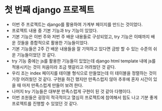 # 첫 번째 django 프로젝트

- 이번 주 프로젝트는 django를 활용하여 가계부 페이지를 만드는 것이었다.
- 프로젝트 내용 중 기본 기능과 try 기능이 있었다.
- 기본 기능은 이번 주와 저번 주 배운 내용들로 구성되었고, try 기능은 이때까지 배운 것들을 종합적으로 활용한 기능들이었다.
- 기본 기능들은 2주 간 배운 내용들을 잘 기억하고 있다면 금방 할 수 있는 수준의 쉬운 기능들이었던 것 같다.
- try 기능 중에는 js를 활용한 기능들이 있었는데 django html template 내에 js를 적용시키는 것이 처음이라 조금 헷갈리고 어려웠던 것 같다.
- 우리 조는 index 페이지를 테이블 형식으로 만들었는데 이 테이블을 정렬하는 것이 가장 어려웠던 것 같다. 구현을 하긴 했지만 만족스럽지 않아 추후에 혼자 시간이 있을 때 마저 만족스럽게 만들어 보려 한다.
- 나머지 try 기능들은 대부분 만족스럽게 구현이 된 것 같아 다행이다.
- 이번 조원들은 굉장히 적극적이고 열심히 프로젝트에 참여해서 힘도 나고 기분 좋게 프로젝트를 진행할 수 있었던 것 같다.
